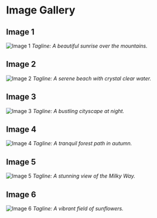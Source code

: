 # Image Gallery

## Image 1
![Image 1](https://example.com/front.png)
*Tagline: A beautiful sunrise over the mountains.*

## Image 2
![Image 2](https://example.com/image2.jpg)
*Tagline: A serene beach with crystal clear water.*

## Image 3
![Image 3](https://example.com/image3.jpg)
*Tagline: A bustling cityscape at night.*

## Image 4
![Image 4](https://example.com/image4.jpg)
*Tagline: A tranquil forest path in autumn.*

## Image 5
![Image 5](https://example.com/image5.jpg)
*Tagline: A stunning view of the Milky Way.*

## Image 6
![Image 6](https://example.com/image6.jpg)
*Tagline: A vibrant field of sunflowers.*

